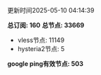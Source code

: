 更新时间2025-05-10 04:14:39

**总订阅: 160**
**总节点: 33669**
- vless节点: 11149
- hysteria2节点: 5

**google ping有效节点: 503**
